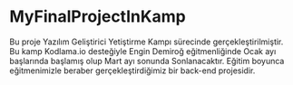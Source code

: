 # MyFinalProjectInKamp
Bu proje Yazılım Geliştirici Yetiştirme Kampı sürecinde gerçekleştirilmiştir. Bu kamp Kodlama.io desteğiyle Engin Demiroğ eğitmenliğinde Ocak ayı başlarında başlamış olup Mart ayı sonunda Sonlanacaktır. Eğitim boyunca eğitmenimizle beraber gerçekleştirdiğimiz bir back-end projesidir.
